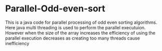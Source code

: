 # Parallel-Odd-even-sort
This is a java code for parallel processing of odd even sorting algorithms. Here java multi threading is used to perform the parallel executuion. However when the size of the array increases the efficiency of using the parallel execution decreases as creating too many threads cause inefficiency
